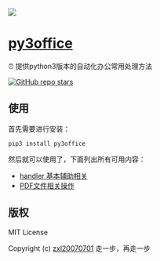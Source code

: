 <img src="./logo.jpeg" />

# [py3office](https://github.com/fragement-contrib/py3office)
⏰ 提供python3版本的自动化办公常用处理方法

<p>
    <a href="https://github.com/fragement-contrib/py3office" target='_blank'>
        <img alt="GitHub repo stars" src="https://img.shields.io/github/stars/fragement-contrib/py3office?style=social">
    </a>
</p>

## 使用

首先需要进行安装：

```
pip3 install py3office
```

然后就可以使用了，下面列出所有可用内容：

- [handler 基本辅助相关](./docs/handler.md)
- [PDF文件相关操作](./docs/pdf.md)

## 版权

MIT License

Copyright (c) [zxl20070701](https://zxl20070701.github.io/notebook/home.html) 走一步，再走一步
